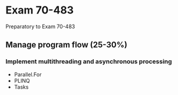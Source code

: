 # Exam 70-483

Preparatory to Exam 70-483

## Manage program flow (25-30%)

### Implement multithreading and asynchronous processing

- Parallel.For 
- PLINQ
- Tasks